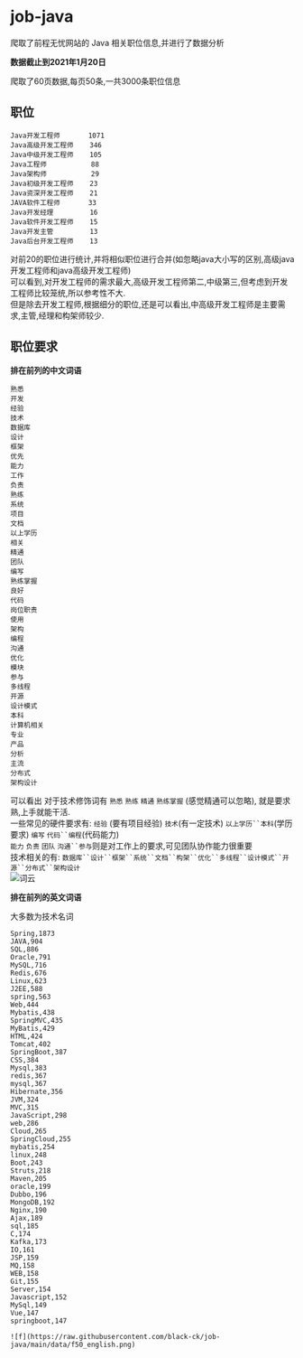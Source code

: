 # job-java
  爬取了前程无忧网站的 Java 相关职位信息,并进行了数据分析 
  
**数据截止到2021年1月20日**  

  爬取了60页数据,每页50条,一共3000条职位信息  
    
## 职位  

    Java开发工程师       1071  
    Java高级开发工程师    346  
    Java中级开发工程师    105  
    Java工程师           88      
    Java架构师           29  
    Java初级开发工程师    23  
    Java资深开发工程师    21  
    JAVA软件工程师       33  
    Java开发经理         16  
    Java软件开发工程师    15  
    Java开发主管         13  
    Java后台开发工程师    13  
   
   对前20的职位进行统计,并将相似职位进行合并(如忽略java大小写的区别,高级java开发工程师和java高级开发工程师)    
可以看到,对开发工程师的需求最大,高级开发工程师第二,中级第三,但考虑到开发工程师比较笼统,所以参考性不大.  
但是除去开发工程师,根据细分的职位,还是可以看出,中高级开发工程师是主要需求,主管,经理和构架师较少.  
## 职位要求  

**排在前列的中文词语**  

    熟悉
    开发
    经验
    技术
    数据库
    设计
    框架
    优先
    能力
    工作
    负责
    熟练
    系统
    项目
    文档
    以上学历
    相关
    精通
    团队
    编写
    熟练掌握
    良好
    代码
    岗位职责
    使用
    架构
    编程
    沟通
    优化
    模块
    参与
    多线程
    开源
    设计模式
    本科
    计算机相关
    专业
    产品
    分析
    主流
    分布式
    架构设计
    
可以看出 对于技术修饰词有 `熟悉` `熟练` `精通` `熟练掌握` (感觉精通可以忽略), 就是要求 熟,上手就能干活.  
一些常见的硬件要求有: `经验` (要有项目经验)  `技术`(有一定技术)    `以上学历``本科`(学历要求) `编写` `代码``编程`(代码能力)  
`能力` `负责` `团队`  `沟通``参与`则是对工作上的要求,可见团队协作能力很重要  
技术相关的有: `数据库``设计``框架``系统``文档``构架``优化``多线程``设计模式``开源``分布式``架构设计`  
![词云](https://github.com/black-ck/job-java/blob/main/data/f50_chinese.png?raw=true)  

**排在前列的英文词语**  

大多数为技术名词  

    Spring,1873
    JAVA,904
    SQL,886
    Oracle,791
    MySQL,716
    Redis,676
    Linux,623
    J2EE,588
    spring,563
    Web,444
    Mybatis,438
    SpringMVC,435
    MyBatis,429
    HTML,424
    Tomcat,402
    SpringBoot,387
    CSS,384
    Mysql,383
    redis,367
    mysql,367
    Hibernate,356
    JVM,324
    MVC,315
    JavaScript,298
    web,286
    Cloud,265
    SpringCloud,255
    mybatis,254
    linux,248
    Boot,243
    Struts,218
    Maven,205
    oracle,199
    Dubbo,196
    MongoDB,192
    Nginx,190
    Ajax,189
    sql,185
    C,174
    Kafka,173
    IO,161
    JSP,159
    MQ,158
    WEB,158
    Git,155
    Server,154
    Javascript,152
    MySql,149
    Vue,147
    springboot,147
    
    ![f](https://raw.githubusercontent.com/black-ck/job-java/main/data/f50_english.png)




